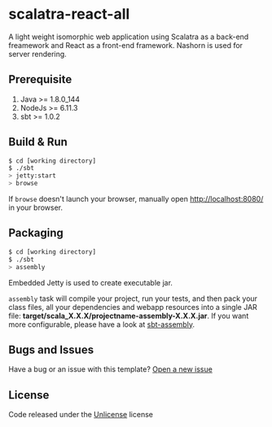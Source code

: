 # scalatra-react-all #

A light weight isomorphic web application using Scalatra as a back-end freamework and React as a front-end framework. Nashorn is used for server rendering.

## Prerequisite ##
1. Java >= 1.8.0_144
2. NodeJs >= 6.11.3
3. sbt >= 1.0.2

## Build & Run ##

```sh
$ cd [working directory]
$ ./sbt
> jetty:start
> browse
```

If `browse` doesn't launch your browser, manually open [http://localhost:8080/](http://localhost:8080/) in your browser.

## Packaging ##

```sh
$ cd [working directory]
$ ./sbt
> assembly
```

Embedded Jetty is used to create executable jar.

`assembly` task will compile your project, run your tests, and then pack your class files, all your dependencies and webapp resources into a single JAR file: **target/scala_X.X.X/projectname-assembly-X.X.X.jar**. If you want more configurable, please have a look at [sbt-assembly](https://github.com/sbt/sbt-assembly).

## Bugs and Issues ##
Have a bug or an issue with this template? [Open a new issue](https://github.com/nudemeth/scalatra-react-isomorphic/issues)

## License ##
Code released under the [Unlicense](https://github.com/nudemeth/scalatra-react-isomorphic/blob/master/LICENSE) license